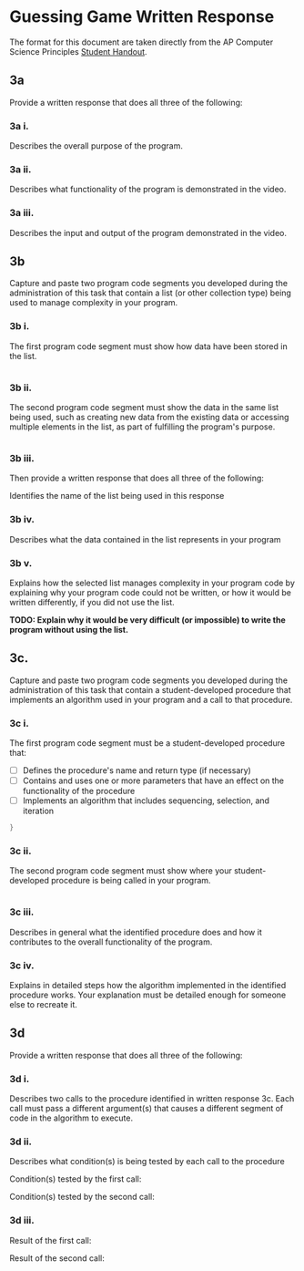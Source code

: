 # Guessing Game Written Response

The format for this document are taken directly from the AP Computer Science
Principles [Student Handout](../support/ap-csp-student-task-directions.pdf).

## 3a

Provide a written response that does all three of the following:

### 3a i.

Describes the overall purpose of the program.

### 3a ii.

Describes what functionality of the program is demonstrated in the video.

### 3a iii.

Describes the input and output of the program demonstrated in the video.


## 3b

Capture and paste two program code segments you developed during the
administration of this task that contain a list (or other collection type) being
used to manage complexity in your program.

### 3b i.

The first program code segment must show how data have been stored in the list.

```csharp

```

### 3b ii.

The second program code segment must show the data in the same list being used,
such as creating new data from the existing data or accessing multiple elements
in the list, as part of fulfilling the program's purpose.

```csharp

```

### 3b iii.

Then provide a written response that does all three of the following:

Identifies the name of the list being used in this response


### 3b iv.

Describes what the data contained in the list represents in your program

### 3b v.

Explains how the selected list manages complexity in your program code by
explaining why your program code could not be written, or how it would be
written differently, if you did not use the list.

**TODO: Explain why it would be very difficult (or impossible) to write 
the program without using the list.**

## 3c.

Capture and paste two program code segments you developed during the
administration of this task that contain a student-developed procedure that
implements an algorithm used in your program and a call to that procedure.

### 3c i.

The first program code segment must be a student-developed procedure that:

- [ ] Defines the procedure's name and return type (if necessary)
- [ ] Contains and uses one or more parameters that have an effect on the functionality of the procedure
- [ ] Implements an algorithm that includes sequencing, selection, and iteration

```csharp
}
```

### 3c ii.

The second program code segment must show where your student-developed procedure is being called in your program.

```csharp

```

### 3c iii.

Describes in general what the identified procedure does and how it contributes to the overall functionality of the program.


### 3c iv.

Explains in detailed steps how the algorithm implemented in the identified procedure works. Your explanation must be detailed enough for someone else to recreate it.


## 3d

Provide a written response that does all three of the following:

### 3d i.

Describes two calls to the procedure identified in written response 3c. Each call must pass a different argument(s) that causes a different segment of code in the algorithm to execute.

### 3d ii.

Describes what condition(s) is being tested by each call to the procedure

Condition(s) tested by the first call:
 

Condition(s) tested by the second call:


### 3d iii.

Result of the first call:


Result of the second call:

